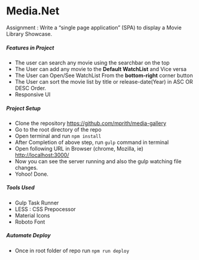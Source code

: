# Media.Net
Assignment : Write a “single page application” (SPA) to display a Movie Library Showcase.

##### Features in Project
* The user can search any movie using the searchbar on the top
* The User can add any movie to the **Default WatchList** and Vice versa
* The User can Open/See WatchList From the **bottom-right** corner button
* The User can sort the movie list by title or release-date(Year) in ASC OR DESC Order.
* Responsive UI

##### Project Setup
* Clone the repository <https://github.com/mprith/media-gallery>
* Go to the root directory of the repo
* Open terminal and run ```npm install```
* After Completion of above step, run ```gulp``` command in terminal
* Open following URL in Browser (chrome, Mozilla, ie)
  <http://localhost:3000/>
* Now you can see the server running and also the gulp watching file changes.
* Yohoo! Done.

##### Tools Used
* Gulp Task Runner
* LESS : CSS Prepocessor
* Material Icons
* Roboto Font

##### Automate Deploy
* Once in root folder of repo run ```npm run deploy```
